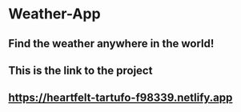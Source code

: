 # Weather-App
## Find the weather anywhere in the world!
## This is the link to the project
## https://heartfelt-tartufo-f98339.netlify.app
